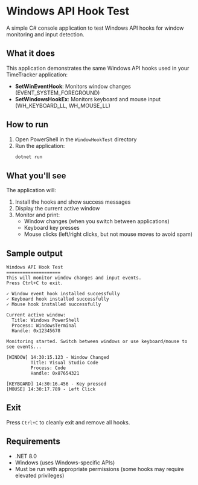 # Windows API Hook Test

A simple C# console application to test Windows API hooks for window monitoring and input detection.

## What it does

This application demonstrates the same Windows API hooks used in your TimeTracker application:

- **SetWinEventHook**: Monitors window changes (EVENT_SYSTEM_FOREGROUND)
- **SetWindowsHookEx**: Monitors keyboard and mouse input (WH_KEYBOARD_LL, WH_MOUSE_LL)

## How to run

1. Open PowerShell in the `WindowHookTest` directory
2. Run the application:
   ```powershell
   dotnet run
   ```

## What you'll see

The application will:
1. Install the hooks and show success messages
2. Display the current active window
3. Monitor and print:
   - Window changes (when you switch between applications)
   - Keyboard key presses
   - Mouse clicks (left/right clicks, but not mouse moves to avoid spam)

## Sample output

```
Windows API Hook Test
====================
This will monitor window changes and input events.
Press Ctrl+C to exit.

✓ Window event hook installed successfully
✓ Keyboard hook installed successfully
✓ Mouse hook installed successfully

Current active window:
  Title: Windows PowerShell
  Process: WindowsTerminal
  Handle: 0x12345678

Monitoring started. Switch between windows or use keyboard/mouse to see events...

[WINDOW] 14:30:15.123 - Window Changed
         Title: Visual Studio Code
         Process: Code
         Handle: 0x87654321

[KEYBOARD] 14:30:16.456 - Key pressed
[MOUSE] 14:30:17.789 - Left Click
```

## Exit

Press `Ctrl+C` to cleanly exit and remove all hooks.

## Requirements

- .NET 8.0
- Windows (uses Windows-specific APIs)
- Must be run with appropriate permissions (some hooks may require elevated privileges)
